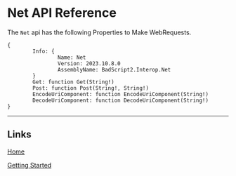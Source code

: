 # Net API Reference

The `Net` api has the following Properties to Make WebRequests.

```
{
        Info: {
                Name: Net
                Version: 2023.10.8.0
                AssemblyName: BadScript2.Interop.Net
        }
        Get: function Get(String!)
        Post: function Post(String!, String!)
        EncodeUriComponent: function EncodeUriComponent(String!)
        DecodeUriComponent: function DecodeUriComponent(String!)
}
```

___

## Links

[Home](../../Readme.md)

[Getting Started](../../GettingStarted.md)